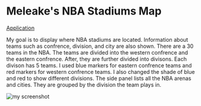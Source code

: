 # Meleake's NBA Stadiums Map

[Application](https://github.com/meleakewubbie/geog495_final.github.io/blob/master/index.html) 

My goal is to display where NBA stadiums are located. Information about teams such as confrence, division, and city are also shown. There are a 30 teams in the NBA. The teams are divided into the western confrence and the eastern confrence. After, they are further divided into divisons. Each divison has 5 teams. I used blue markers for eastern confrence teams and red markers for western confrence teams. I also changed the shade of blue and red to show different divisions. The side panel lists all the NBA arenas and cities. They are grouped by the division the team plays in. 

![my screenshot](../Users/meleakewubbie/Desktop/geog495_final.github.io/assets/screenshot.png)




